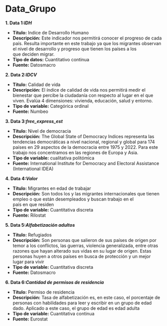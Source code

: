 # Data_Grupo
**1. Data 1:**_**IDH**_
  - **Título:** Indice de Desarrollo Humano
  - **Descripción:** Este indicador nos permitirá conocer el progreso de cada país. Resulta importante en este trabajo ya que los migrantes observan el nivel de desarrollo y progreso que tienen los países a los que deciden migrar.
  - **Tipo de datos:** Cuantitativo continua
  - **Fuente:** Datosmacro

**2. Data 2:**_**IDCV**_
  - **Título:** Calidad de vida
  - **Descripción:** El índice de calidad de vida nos permitirá medir el bienestar que percibe la ciudadanía con respecto al lugar en el que viven. Evalúa 4 dimensiones: vivienda, educación, salud y entorno.
  - **Tipo de variable:** Categórica ordinal
  - **Fuente:** Numbeo

 **3. Data 3:**_**free_express_est**_
  - **Título:** Nivel de democracia
  - **Descripción:** The Global State of Democracy Indices representa las tendencias democráticas a nivel nacional, regional y global para 174 países en 29 aspectos de la democracia entre 1975 y 2022. Para este trabajo nos concentramos en las regiones de Europa y Asia.
  - **Tipo de variable:** cualitativa politómica
  - **Fuente:** International Institute for Democracy and Electoral Assistance (International IDEA)

 **4. Data 4:**_**Valor**_
  - **Título:** Migrantes en edad de trabajar 
  - **Descripción:** Son todos los y las migrantes internacionales que tienen empleo o que están desempleados y buscan trabajo en el país en que residen
  - **Tipo de variable:** Cuantitativa discreta
  - **Fuente:** Rilostat

**5. Data 5:**_**Alfabetización adultos**_
  - **Título:** Refugiados
  - **Descripción:** Son personas que salieron de sus países de origen por temor a los conflictos, las guerras, violencia generalizada, entre otras razones que hayan alterado sus vidas en su lugar de origen. Estas personas huyen a otros países en busca de protección y un mejor lugar para vivir
  - **Tipo de variable:** Cuantitativa discreta
  - **Fuente:** Datosmacro

**6. Data 6:**_**Cantidad de permisos de residencia**_
  - **Título:** Permiso de residencia
  - **Descripción:** Tasa de alfabetización es, en este caso, el porcentaje de personas con habilidades para leer y escribir en un grupo de edad dado. Aplicado a este caso, el grupo de edad es edad adulta
  - **Tipo de variable:** Cuantitativa continua
  - **Fuente:** Eurostat
